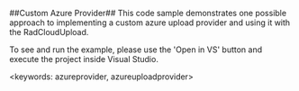 ##Custom Azure Provider##
This code sample demonstrates one possible approach to implementing a custom azure upload provider and using it with the RadCloudUpload.

To see and run the example, please use the 'Open in VS' button and execute the project inside Visual Studio.

<keywords: azureprovider, azureuploadprovider>